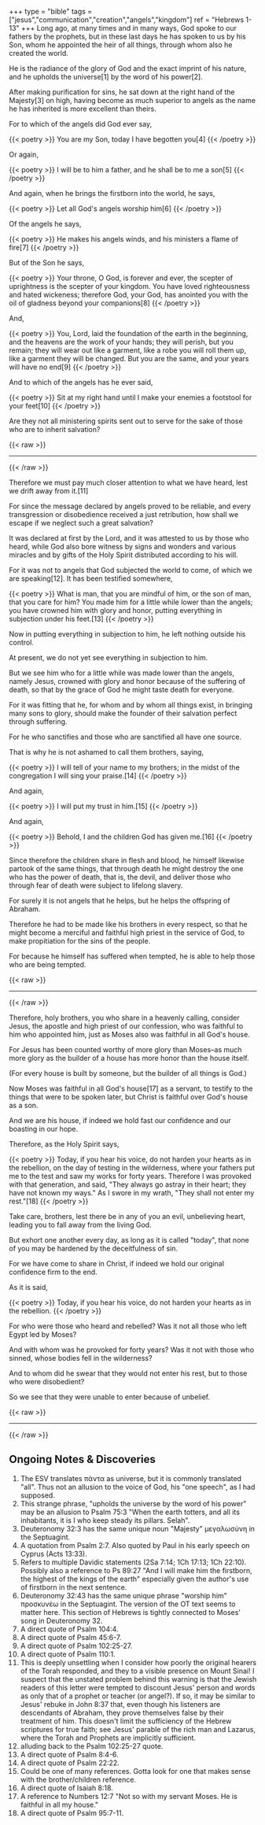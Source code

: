 +++
type = "bible"
tags = ["jesus","communication","creation","angels","kingdom"]
ref = "Hebrews 1-13"
+++
Long ago, at many times and in many ways, God spoke to our fathers by the prophets, but in these last days he has spoken to us by his Son, whom he appointed the heir of all things, through whom also he created the world.

He is the radiance of the glory of God and the exact imprint of his nature, and he upholds the universe[1] by the word of his power[2].

After making purification for sins, he sat down at the right hand of the Majesty[3] on high, having become as much superior to angels as the name he has inherited is more excellent than theirs.

For to which of the angels did God ever say,

{{< poetry >}}
You are my Son,
today I have begotten you[4]
{{< /poetry >}}

Or again,

{{< poetry >}}
I will be to him a father,
and he shall be to me a son[5]
{{< /poetry >}}

And again, when he brings the firstborn into the world, he says,

{{< poetry >}}
Let all God's angels worship him[6]
{{< /poetry >}}

Of the angels he says,

{{< poetry >}}
He makes his angels winds,
and his ministers a flame of fire[7]
{{< /poetry >}}

But of the Son he says,

{{< poetry >}}
Your throne, O God, is forever and ever,
the scepter of uprightness is the scepter of your kingdom.
You have loved righteousness and hated wickeness;
therefore God, your God, has anointed you
with the oil of gladness beyond your companions[8]
{{< /poetry >}}

And,

{{< poetry >}}
You, Lord, laid the foundation of the earth in the beginning,
and the heavens are the work of your hands;
they will perish, but you remain;
they will wear out like a garment,
like a robe you will roll them up,
like a garment they will be changed.
But you are the same,
and your years will have no end[9]
{{< /poetry >}}

And to which of the angels has he ever said,

{{< poetry >}}
Sit at my right hand until I make your enemies a footstool for your feet[10]
{{< /poetry >}}

Are they not all ministering spirits sent out to serve for the sake of those who are to inherit salvation?

{{< raw >}}
<hr />
{{< /raw >}}

Therefore we must pay much closer attention to what we have heard, lest we drift away from it.[11]

For since the message declared by angels proved to be reliable, and every transgression or disobedience received a just retribution, how shall we escape if we neglect such a great salvation?

It was declared at first by the Lord, and it was attested to us by those who heard, while God also bore witness by signs and wonders and various miracles and by gifts of the Holy Spirit distributed according to his will.

For it was not to angels that God subjected the world to come, of which we are speaking[12]. It has been testified somewhere,

{{< poetry >}}
What is man, that you are mindful of him,
or the son of man, that you care for him?
You made him for a little while lower than the angels;
you have crowned him with glory and honor,
putting everything in subjection under his feet.[13]
{{< /poetry >}}

Now in putting everything in subjection to him, he left nothing outside his control.

At present, we do not yet see everything in subjection to him.

But we see him who for a little while was made lower than the angels, namely Jesus, crowned with glory and honor because of the suffering of death, so that by the grace of God he might taste death for everyone.

For it was fitting that he, for whom and by whom all things exist, in bringing many sons to glory, should make the founder of their salvation perfect through suffering.

For he who sanctifies and those who are sanctified all have one source.

That is why he is not ashamed to call them brothers, saying,

{{< poetry >}}
I will tell of your name to my brothers;
in the midst of the congregation I will sing your praise.[14]
{{< /poetry >}}

And again,

{{< poetry >}}
I will put my trust in him.[15]
{{< /poetry >}}

And again,

{{< poetry >}}
Behold, I and the children God has given me.[16]
{{< /poetry >}}

Since therefore the children share in flesh and blood, he himself likewise partook of the same things, that through death he might destroy the one who has the power of death, that is, the devil, and deliver those who through fear of death were subject to lifelong slavery.

For surely it is not angels that he helps, but he helps the offspring of Abraham.

Therefore he had to be made like his brothers in every respect, so that he might become a merciful and faithful high priest in the service of God, to make propitiation for the sins of the people.

For because he himself has suffered when tempted, he is able to help those who are being tempted.

{{< raw >}}
<hr />
{{< /raw >}}

Therefore, holy brothers, you who share in a heavenly calling, consider Jesus, the apostle and high priest of our confession, who was faithful to him who appointed him, just as Moses also was faithful in all God's house.

For Jesus has been counted worthy of more glory than Moses–as much more glory as the builder of a house has more honor than the house itself.

(For every house is built by someone, but the builder of all things is God.)

Now Moses was faithful in all God's house[17] as a servant, to testify to the things that were to be spoken later, but Christ is faithful over God's house as a son.

And we are his house, if indeed we hold fast our confidence and our boasting in our hope.

Therefore, as the Holy Spirit says,

{{< poetry >}}
Today, if you hear his voice,
do not harden your hearts as in the rebellion,
on the day of testing in the wilderness,
where your fathers put me to the test
and saw my works for forty years.
Therefore I was provoked with that generation,
and said, "They always go astray in their heart;
they have not known my ways."
As I swore in my wrath,
"They shall not enter my rest."[18]
{{< /poetry >}}

Take care, brothers, lest there be in any of you an evil, unbelieving heart, leading you to fall away from the living God.

But exhort one another every day, as long as it is called "today", that none of you may be hardened by the deceitfulness of sin.

For we have come to share in Christ, if indeed we hold our original confidence firm to the end.

As it is said,

{{< poetry >}}
Today, if you hear his voice,
do not harden your hearts as in the rebellion.
{{< /poetry >}}

For who were those who heard and rebelled? Was it not all those who left Egypt led by Moses?

And with whom was he provoked for forty years? Was it not with those who sinned, whose bodies fell in the wilderness?

And to whom did he swear that they would not enter his rest, but to those who were disobedient?

So we see that they were unable to enter because of unbelief.

{{< raw >}}
<hr />
{{< /raw >}}

## Ongoing Notes & Discoveries

1. The ESV translates πάντα as universe, but it is commonly translated "all". Thus not an allusion to the voice of God, his "one speech", as I had supposed.
2. This strange phrase, "upholds the universe by the word of his power" may be an allusion to Psalm 75:3 "When the earth totters, and all its inhabitants, it is I who keep steady its pillars. Selah".
3. Deuteronomy 32:3 has the same unique noun "Majesty" μεγαλωσύνη in the Septuagint.
4. A quotation from Psalm 2:7. Also quoted by Paul in his early speech on Cyprus (Acts 13:33).
5. Refers to multiple Davidic statements (2Sa 7:14; 1Ch 17:13; 1Ch 22:10). Possibly also a reference to Ps 89:27 "And I will make him the firstborn,
the highest of the kings of the earth" especially given the author's use of firstborn in the next sentence.
6. Deuteronomy 32:43 has the same unique phrase "worship him" προσκυνέω in the Septuagint. The version of the OT text seems to matter here. This section of Hebrews is tightly connected to Moses' song in Deuteronomy 32.
7. A direct quote of Psalm 104:4.
8. A direct quote of Psalm 45:6-7.
9. A direct quote of Psalm 102:25-27.
10. A direct quote of Psalm 110:1.
11. This is deeply unsettling when I consider how poorly the original hearers of the Torah responded, and they to a visible presence on Mount Sinai! I suspect that the unstated problem behind this warning is that the Jewish readers of this letter were tempted to discount Jesus' person and words as only that of a prophet or teacher (or angel?). If so, it may be similar to Jesus' rebuke in John 8:37 that, even though his listeners are descendants of Abraham, they prove themselves false by their treatment of him. This doesn't limit the sufficiency of the Hebrew scriptures for true faith; see Jesus' parable of the rich man and Lazarus, where the Torah and Prophets are implicitly sufficient.
12. alluding back to the Psalm 102:25-27 quote.
13. A direct quote of Psalm 8:4-6.
14. A direct quote of Psalm 22:22.
15. Could be one of many references. Gotta look for one that makes sense with the brother/children reference.
16. A direct quote of Isaiah 8:18.
17. A reference to Numbers 12:7 "Not so with my servant Moses. He is faithful in all my house."
18. A direct quote of Psalm 95:7-11.
